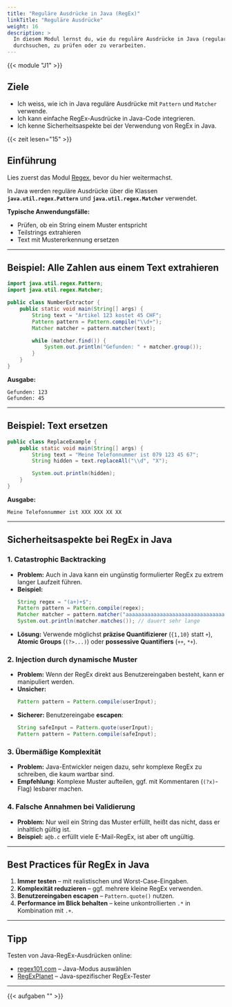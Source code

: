 ```yaml
---
title: "Reguläre Ausdrücke in Java (RegEx)"
linkTitle: "Reguläre Ausdrücke"
weight: 16
description: >
  In diesem Modul lernst du, wie du reguläre Ausdrücke in Java (regular expressions, kurz RegEx) einsetzt, um Text zu
  durchsuchen, zu prüfen oder zu verarbeiten.
---
```


{{< module "J1" >}}

## Ziele

- Ich weiss, wie ich in Java reguläre Ausdrücke mit `Pattern` und `Matcher` verwende.
- Ich kann einfache RegEx-Ausdrücke in Java-Code integrieren.
- Ich kenne Sicherheitsaspekte bei der Verwendung von RegEx in Java.

{{< zeit lesen="15" >}}

## Einführung

Lies zuerst das Modul [Regex](../../../99_tools/diverses/regex/), bevor du hier weitermachst.

In Java werden reguläre Ausdrücke über die Klassen **`java.util.regex.Pattern`** und **`java.util.regex.Matcher`**
verwendet.

**Typische Anwendungsfälle:**

- Prüfen, ob ein String einem Muster entspricht
- Teilstrings extrahieren
- Text mit Mustererkennung ersetzen

---

## Beispiel: Alle Zahlen aus einem Text extrahieren

```java
import java.util.regex.Pattern;
import java.util.regex.Matcher;

public class NumberExtractor {
    public static void main(String[] args) {
        String text = "Artikel 123 kostet 45 CHF";
        Pattern pattern = Pattern.compile("\\d+");
        Matcher matcher = pattern.matcher(text);

        while (matcher.find()) {
            System.out.println("Gefunden: " + matcher.group());
        }
    }
}
```

**Ausgabe:**

```
Gefunden: 123
Gefunden: 45
```

---

## Beispiel: Text ersetzen

```java
public class ReplaceExample {
    public static void main(String[] args) {
        String text = "Meine Telefonnummer ist 079 123 45 67";
        String hidden = text.replaceAll("\\d", "X");

        System.out.println(hidden);
    }
}
```

**Ausgabe:**

```
Meine Telefonnummer ist XXX XXX XX XX
```

---

## Sicherheitsaspekte bei RegEx in Java

### 1. Catastrophic Backtracking

- **Problem:** Auch in Java kann ein ungünstig formulierter RegEx zu extrem langer Laufzeit führen.
- **Beispiel:**
  ```java
  String regex = "(a+)+$";
  Pattern pattern = Pattern.compile(regex);
  Matcher matcher = pattern.matcher("aaaaaaaaaaaaaaaaaaaaaaaaaaaaaaaa!");
  System.out.println(matcher.matches()); // dauert sehr lange
  ```
- **Lösung:** Verwende möglichst **präzise Quantifizierer** (`{1,10}` statt `+`), **Atomic Groups** (`(?>...)`) oder
  **possessive Quantifiers** (`++`, `*+`).

### 2. Injection durch dynamische Muster

- **Problem:** Wenn der RegEx direkt aus Benutzereingaben besteht, kann er manipuliert werden.
- **Unsicher:**
  ```java
  Pattern pattern = Pattern.compile(userInput);
  ```
- **Sicherer:** Benutzereingabe **escapen**:
  ```java
  String safeInput = Pattern.quote(userInput);
  Pattern pattern = Pattern.compile(safeInput);
  ```

### 3. Übermäßige Komplexität

- **Problem:** Java-Entwickler neigen dazu, sehr komplexe RegEx zu schreiben, die kaum wartbar sind.
- **Empfehlung:** Komplexe Muster aufteilen, ggf. mit Kommentaren (`(?x)`-Flag) lesbarer machen.

### 4. Falsche Annahmen bei Validierung

- **Problem:** Nur weil ein String das Muster erfüllt, heißt das nicht, dass er inhaltlich gültig ist.
- **Beispiel:** `a@b.c` erfüllt viele E-Mail-RegEx, ist aber oft ungültig.

---

## Best Practices für RegEx in Java

1. **Immer testen** – mit realistischen und Worst-Case-Eingaben.
2. **Komplexität reduzieren** – ggf. mehrere kleine RegEx verwenden.
3. **Benutzereingaben escapen** – `Pattern.quote()` nutzen.
4. **Performance im Blick behalten** – keine unkontrollierten `.*` in Kombination mit `.+`.

---

## Tipp

Testen von Java-RegEx-Ausdrücken online:

- [regex101.com](https://regex101.com) – Java-Modus auswählen
- [RegExPlanet](https://www.regexplanet.com/advanced/java/index.html) – Java-spezifischer RegEx-Tester

---

{{< aufgaben "[](../../../../labs/02_java/03_java-grundlagen/16_regex/)" >}}
